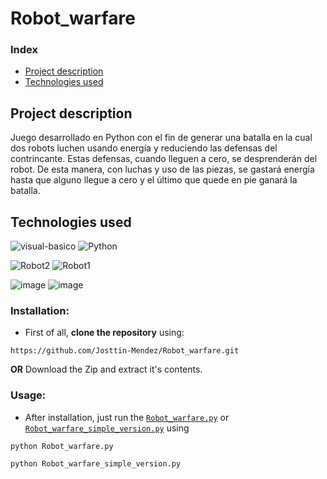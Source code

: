 # Robot_warfare


### Index 
- [Project description](#Project-description)
- [Technologies used](#Technologies-used) 

## Project description  
Juego desarrollado en Python con el fin de generar una batalla en la cual dos robots luchen usando energía y reduciendo las defensas del contrincante. Estas defensas, cuando lleguen a cero, se desprenderán del robot. De esta manera, con luchas y uso de las piezas, se gastará energía hasta que alguno llegue a cero y el último que quede en pie ganará la batalla.

## Technologies used
![visual-basico](https://github.com/Josttin-Mendez/Portafolio2.0/assets/112291940/13add917-1292-407c-a4df-3309fd37021b)      ![Python](https://github.com/Josttin-Mendez/Robot_warfare/assets/112291940/c761f152-013d-4f6a-9da5-dee3f9340be7)


![Robot2](https://github.com/Josttin-Mendez/Robot_warfare/assets/112291940/e71bbc1c-50a0-462d-9e3e-d79cd3a408b1)  ![Robot1](https://github.com/Josttin-Mendez/Robot_warfare/assets/112291940/8b0d1606-145e-4bfa-8dae-f3f19c19b27f)

![image](https://github.com/Josttin-Mendez/Robot_warfare/assets/112291940/9629847f-29ab-4232-a191-a46b758f69ac)  ![image](https://github.com/Josttin-Mendez/Robot_warfare/assets/112291940/9629847f-29ab-4232-a191-a46b758f69ac)

### Installation:

-	First of all, **clone the repository** using:
```
https://github.com/Josttin-Mendez/Robot_warfare.git
``` 
**OR**
Download the Zip and extract it's contents.

### Usage:

-	After installation, just run the [`Robot_warfare.py`](https://github.com/Josttin-Mendez/Robot_warfare/blob/main/Robot_warfare.py)  or [`Robot_warfare_simple_version.py`](https://github.com/Josttin-Mendez/Robot_warfare/blob/main/Robot_warfare_simple_version.py) using 

```
python Robot_warfare.py
```
```
python Robot_warfare_simple_version.py
```


